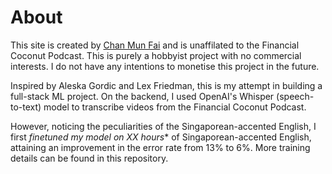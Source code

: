 # About

This site is created by [Chan Mun Fai](https://chanmunfai.github.io) and is unaffilated to the Financial Coconut Podcast. This is purely a hobbyist project with no commercial interests. I do not have any intentions to monetise this project in the future. 

Inspired by Aleska Gordic and Lex Friedman, this is my attempt in building a full-stack ML project. On the backend, I used OpenAI's Whisper (speech-to-text) model to transcribe videos from the Financial Coconut Podcast. 

However, noticing the peculiarities of the Singaporean-accented English, I first *finetuned my model on XX hours** of Singaporean-accented English, attaining an improvement in the error rate from 13% to 6%. More training details can be found in this repository. 